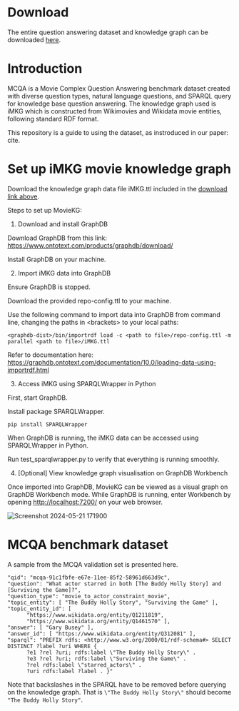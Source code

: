 # Download
The entire question answering dataset and knowledge graph can be downloaded [here](https://drive.google.com/drive/folders/1q9ww9iSM52V5kGaFXw3q8-6cjCDP7YMq?usp=sharing).

# Introduction
MCQA is a Movie Complex Question Answering benchmark dataset created with diverse question types, natural language questions, and SPARQL query for knowledge base question answering. The knowledge graph used is iMKG which is constructed from Wikimovies and Wikidata movie entities, following standard RDF format.

This repository is a guide to using the dataset, as instroduced in our paper: cite.

# Set up iMKG movie knowledge graph
Download the knowledge graph data file iMKG.ttl included in the [download link above](https://drive.google.com/drive/folders/1q9ww9iSM52V5kGaFXw3q8-6cjCDP7YMq?usp=sharing).

Steps to set up MovieKG:
1. Download and install GraphDB

Download GraphDB from this link: https://www.ontotext.com/products/graphdb/download/

Install GraphDB on your machine.

2. Import iMKG data into GraphDB

Ensure GraphDB is stopped.

Download the provided repo-config.ttl to your machine.

Use the following command to import data into GraphDB from command line, changing the paths in \<brackets\> to your local paths:

```
<graphdb-dist>/bin/importrdf load -c <path to file>/repo-config.ttl -m parallel <path to file>/iMKG.ttl
```

Refer to documentation here: https://graphdb.ontotext.com/documentation/10.0/loading-data-using-importrdf.html

3. Access iMKG using SPARQLWrapper in Python

First, start GraphDB.

Install package SPARQLWrapper.

```
pip install SPARQLWrapper
```


When GraphDB is running, the iMKG data can be accessed using SPARQLWrapper in Python. 

Run test_sparqlwrapper.py to verify that everything is running smoothly.

4. [Optional] View knowledge graph visualisation on GraphDB Workbench

Once imported into GraphDB, MovieKG can be viewed as a visual graph on GraphDB Workbench mode. While GraphDB is running, enter Workbench by opening <http://localhost:7200/> on your web browser.

![Screenshot 2024-05-21 171900](https://github.com/lilyhoanghg/MCQA/assets/30521679/8e869a8a-5686-4c54-a4f4-d864432d86ce)

# MCQA benchmark dataset
A sample from the MCQA validation set is presented here.
```
"qid": "mcqa-91c1fbfe-e67e-11ee-85f2-58961d663d9c",
"question": "What actor starred in both [The Buddy Holly Story] and [Surviving the Game]?",
"question_type": "movie_to_actor_constraint_movie",
"topic_entity": [ "The Buddy Holly Story", "Surviving the Game" ],
"topic_entity_id": [
      "https://www.wikidata.org/entity/Q1211819",
      "https://www.wikidata.org/entity/Q1461570" ],
"answer": [ "Gary Busey" ],
"answer_id": [ "https://www.wikidata.org/entity/Q312081" ],
"sparql": "PREFIX rdfs: <http://www.w3.org/2000/01/rdf-schema#> SELECT DISTINCT ?label ?uri WHERE {
      ?e1 ?rel ?uri; rdfs:label \"The Buddy Holly Story\" .
      ?e3 ?rel ?uri; rdfs:label \"Surviving the Game\" .
      ?rel rdfs:label \"starred_actors\" .
      ?uri rdfs:label ?label . }"
```
Note that backslashes in the SPARQL have to be removed before querying on the knowledge graph. That is ```\"The Buddy Holly Story\"``` should become ```"The Buddy Holly Story"```.
